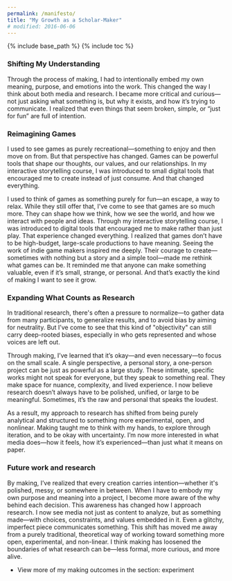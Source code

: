 ```yaml
---
permalink: /manifesto/
title: "My Growth as a Scholar-Maker"
# modified: 2016-06-06
---
```


{% include base_path %}
{% include toc %}

### Shifting My Understanding
Through the process of making, I had to intentionally embed my own meaning, purpose, and emotions into the work. This changed the way I think about both media and research. I became more critical and curious—not just asking what something is, but why it exists, and how it’s trying to communicate. I realized that even things that seem broken, simple, or “just for fun” are full of intention.

### Reimagining Games
I used to see games as purely recreational—something to enjoy and then move on from. But that perspective has changed. Games can be powerful tools that shape our thoughts, our values, and our relationships. In my interactive storytelling course, I was introduced to small digital tools that encouraged me to create instead of just consume. And that changed everything.

I used to think of games as something purely for fun—an escape, a way to relax. While they still offer that, I’ve come to see that games are so much more. They can shape how we think, how we see the world, and how we interact with people and ideas. Through my interactive storytelling course, I was introduced to digital tools that encouraged me to make rather than just play. That experience changed everything. I realized that games don’t have to be high-budget, large-scale productions to have meaning. Seeing the work of indie game makers inspired me deeply. Their courage to create—sometimes with nothing but a story and a simple tool—made me rethink what games can be. It reminded me that anyone can make something valuable, even if it’s small, strange, or personal. And that’s exactly the kind of making I want to see it grow.

### Expanding What Counts as Research

In traditional research, there's often a pressure to normalize—to gather data from many participants, to generalize results, and to avoid bias by aiming for neutrality. But I’ve come to see that this kind of "objectivity" can still carry deep-rooted biases, especially in who gets represented and whose voices are left out.

Through making, I’ve learned that it’s okay—and even necessary—to focus on the small scale. A single perspective, a personal story, a one-person project can be just as powerful as a large study. These intimate, specific works might not speak for everyone, but they speak to something real. They make space for nuance, complexity, and lived experience. I now believe research doesn’t always have to be polished, unified, or large to be meaningful. Sometimes, it’s the raw and personal that speaks the loudest.

As a result, my approach to research has shifted from being purely analytical and structured to something more experimental, open, and nonlinear. Making taught me to think with my hands, to explore through iteration, and to be okay with uncertainty. I’m now more interested in what media does—how it feels, how it’s experienced—than just what it means on paper.

### Future work and research

By making, I’ve realized that every creation carries intention—whether it's polished, messy, or somewhere in between. When I have to embody my own purpose and meaning into a project, I become more aware of the why behind each decision. This awareness has changed how I approach research. I now see media not just as content to analyze, but as something made—with choices, constraints, and values embedded in it. Even a glitchy, imperfect piece communicates something. This shift has moved me away from a purely traditional, theoretical way of working toward something more open, experimental, and non-linear. I think making has loosened the boundaries of what research can be—less formal, more curious, and more alive.

* View more of my making outcomes in the section: experiment